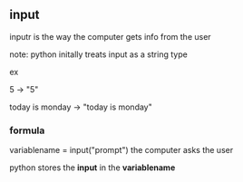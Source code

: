 ## input
inputr is the way the computer gets info from the user

note: python initally treats input as a string type 

ex

5 -> "5"

today is monday -> "today is monday"
### formula
variablename = input("prompt")
the computer asks the user 

python stores the __input__ in the __variablename__